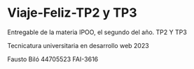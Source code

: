 # Viaje-Feliz-TP2 y TP3
Entregable de la materia IPOO, el segundo del año. TP2 Y TP3

Tecnicatura universitaria en desarrollo web 2023

Fausto Biló 
44705523
FAI-3616
